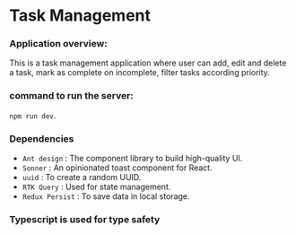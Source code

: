 # Task Management

### Application overview:
 This is a task management application where user can add, edit and delete a task, mark as complete on incomplete, filter tasks according priority.


### command to run the server:
 `npm run dev`.

### Dependencies
- `Ant design` : The component library to build high-quality UI.
- `Sonner` : An opinionated toast component for React.
- `uuid` : To create a random UUID.
- `RTK Query` : Used for state management.
- `Redux Persist` : To save data in local storage.

### Typescript is used for type safety